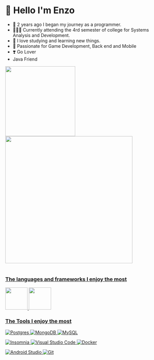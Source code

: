 # 🤗 Hello I'm Enzo

- 🤠 2 years ago I began my journey as a programmer.
- 🧑🏼‍💻 Currently attending the 4rd semester of college for Systems Analysis and Development.
- 🤯 I love studying and learning new things.
- 🤩 Passionate for Game Development, Back end and Mobile
- ❣️ Go Lover
- Java Friend
<div>
  <a href="https://github.com/YlanzeY">
  <img height="220em" src="https://github-readme-stats.vercel.app/api?username=YlanzinhoY&show_icons=true&theme=radical&include_all_commits=true&count_private=true"/>
  <img height="400em" src="https://github-readme-stats.vercel.app/api/top-langs/?username=YlanzinhoY&langs_count=6&theme=radical"/>
</div>
<div style="display: inline_block"><br>

<h3>The languages and frameworks I enjoy the most</h3>

<img src="https://cdn.worldvectorlogo.com/logos/kataras-iris-go.svg" width=70 />
<img src="https://upload.wikimedia.org/wikipedia/commons/5/5d/Duke_%28Java_mascot%29_waving.svg" width=70 />

 

### The Tools I enjoy the most


  ![Postgres](https://img.shields.io/badge/postgres-%23316192.svg?style=for-the-badge&logo=postgresql&logoColor=white)
  ![MongoDB](https://img.shields.io/badge/MongoDB-%234ea94b.svg?style=for-the-badge&logo=mongodb&logoColor=white)
    ![MySQL](https://img.shields.io/badge/mysql-%2300f.svg?style=for-the-badge&logo=mysql&logoColor=white)

  ![Insomnia](https://img.shields.io/badge/Insomnia-black?style=for-the-badge&logo=insomnia&logoColor=5849BE)
  ![Visual Studio Code](https://img.shields.io/badge/Visual%20Studio%20Code-0078d7.svg?style=for-the-badge&logo=visual-studio-code&logoColor=white) 
    ![Docker](https://img.shields.io/badge/docker-%230db7ed.svg?style=for-the-badge&logo=docker&logoColor=white)

![Android Studio](https://img.shields.io/badge/Android%20Studio-3DDC84.svg?style=for-the-badge&logo=android-studio&logoColor=white)
![Git](https://img.shields.io/badge/git-%23F05033.svg?style=for-the-badge&logo=git&logoColor=white)


